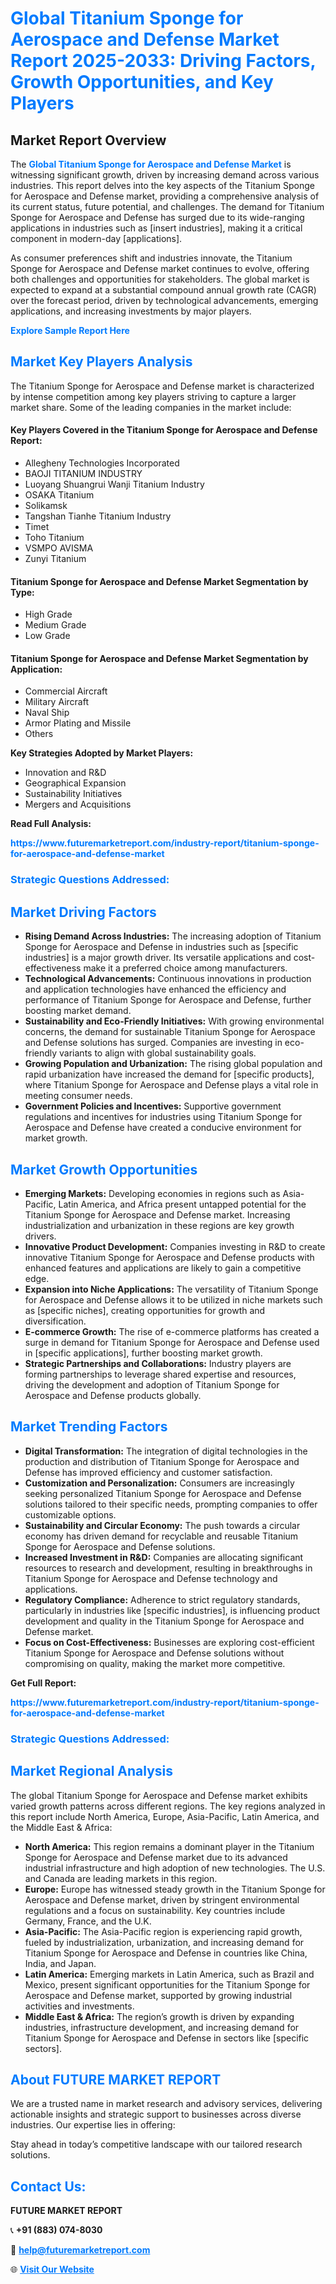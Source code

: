 <h1 style="color: #007BFF;">Global Titanium Sponge for Aerospace and Defense Market Report 2025-2033: Driving Factors, Growth Opportunities, and Key Players</h1>

<section id="overview">
<h2>Market Report Overview</h2>
<p>The <a href="https://www.futuremarketreport.com/industry-report/titanium-sponge-for-aerospace-and-defense-market" style="color: #007BFF; text-decoration: none;"><strong>Global Titanium Sponge for Aerospace and Defense Market</strong></a> is witnessing significant growth, driven by increasing demand across various industries. This report delves into the key aspects of the Titanium Sponge for Aerospace and Defense market, providing a comprehensive analysis of its current status, future potential, and challenges. The demand for Titanium Sponge for Aerospace and Defense has surged due to its wide-ranging applications in industries such as [insert industries], making it a critical component in modern-day [applications].</p>
<p>As consumer preferences shift and industries innovate, the Titanium Sponge for Aerospace and Defense market continues to evolve, offering both challenges and opportunities for stakeholders. The global market is expected to expand at a substantial compound annual growth rate (CAGR) over the forecast period, driven by technological advancements, emerging applications, and increasing investments by major players.</p>
</section>

<section id="overview">
<p><a href="https://www.futuremarketreport.com/request-sample/reportId=61325" style="color: #007BFF; text-decoration: none;"><strong>Explore Sample Report Here</strong></a></p>
</section>

<section id="key-players">
<h2 style="color: #007BFF;">Market Key Players Analysis</h2>
<p>The Titanium Sponge for Aerospace and Defense market is characterized by intense competition among key players striving to capture a larger market share. Some of the leading companies in the market include:</p>
<h4>Key Players Covered in the Titanium Sponge for Aerospace and Defense Report:</h4>
<ul><li>Allegheny Technologies Incorporated</li><li>BAOJI TITANIUM INDUSTRY</li><li>Luoyang Shuangrui Wanji Titanium Industry</li><li>OSAKA Titanium</li><li>Solikamsk</li><li>Tangshan Tianhe Titanium Industry</li><li>Timet</li><li>Toho Titanium</li><li>VSMPO AVISMA</li><li>Zunyi Titanium</li></ul>
<h4>Titanium Sponge for Aerospace and Defense Market Segmentation by Type:</h4>
<ul><li>High Grade</li><li>Medium Grade</li><li>Low Grade</li></ul>

<h4>Titanium Sponge for Aerospace and Defense Market Segmentation by Application:</h4>
<ul><li>Commercial Aircraft</li><li>Military Aircraft</li><li>Naval Ship</li><li>Armor Plating and Missile</li><li>Others</li></ul>
<p><strong>Key Strategies Adopted by Market Players:</strong></p>
<ul>
<li>Innovation and R&D</li>
<li>Geographical Expansion</li>
<li>Sustainability Initiatives</li>
<li>Mergers and Acquisitions</li>
</ul>
</section>

<section>
<p><strong>Read Full Analysis: </strong></p><a href="https://www.futuremarketreport.com/industry-report/titanium-sponge-for-aerospace-and-defense-market" style="color: #007BFF; text-decoration: none;"><strong>https://www.futuremarketreport.com/industry-report/titanium-sponge-for-aerospace-and-defense-market</strong></a>
<h3 style="color: #007BFF;">Strategic Questions Addressed:</h3>
</section>

<section id="driving-factors">
<h2 style="color: #007BFF;">Market Driving Factors</h2>
<ul>
<li><strong>Rising Demand Across Industries:</strong> The increasing adoption of Titanium Sponge for Aerospace and Defense in industries such as [specific industries] is a major growth driver. Its versatile applications and cost-effectiveness make it a preferred choice among manufacturers.</li>
<li><strong>Technological Advancements:</strong> Continuous innovations in production and application technologies have enhanced the efficiency and performance of Titanium Sponge for Aerospace and Defense, further boosting market demand.</li>
<li><strong>Sustainability and Eco-Friendly Initiatives:</strong> With growing environmental concerns, the demand for sustainable Titanium Sponge for Aerospace and Defense solutions has surged. Companies are investing in eco-friendly variants to align with global sustainability goals.</li>
<li><strong>Growing Population and Urbanization:</strong> The rising global population and rapid urbanization have increased the demand for [specific products], where Titanium Sponge for Aerospace and Defense plays a vital role in meeting consumer needs.</li>
<li><strong>Government Policies and Incentives:</strong> Supportive government regulations and incentives for industries using Titanium Sponge for Aerospace and Defense have created a conducive environment for market growth.</li>
</ul>
</section>

<section id="growth-opportunities">
<h2 style="color: #007BFF;">Market Growth Opportunities</h2>
<ul>
<li><strong>Emerging Markets:</strong> Developing economies in regions such as Asia-Pacific, Latin America, and Africa present untapped potential for the Titanium Sponge for Aerospace and Defense market. Increasing industrialization and urbanization in these regions are key growth drivers.</li>
<li><strong>Innovative Product Development:</strong> Companies investing in R&D to create innovative Titanium Sponge for Aerospace and Defense products with enhanced features and applications are likely to gain a competitive edge.</li>
<li><strong>Expansion into Niche Applications:</strong> The versatility of Titanium Sponge for Aerospace and Defense allows it to be utilized in niche markets such as [specific niches], creating opportunities for growth and diversification.</li>
<li><strong>E-commerce Growth:</strong> The rise of e-commerce platforms has created a surge in demand for Titanium Sponge for Aerospace and Defense used in [specific applications], further boosting market growth.</li>
<li><strong>Strategic Partnerships and Collaborations:</strong> Industry players are forming partnerships to leverage shared expertise and resources, driving the development and adoption of Titanium Sponge for Aerospace and Defense products globally.</li>
</ul>
</section>

<section id="trending-factors">
<h2 style="color: #007BFF;">Market Trending Factors</h2>
<ul>
<li><strong>Digital Transformation:</strong> The integration of digital technologies in the production and distribution of Titanium Sponge for Aerospace and Defense has improved efficiency and customer satisfaction.</li>
<li><strong>Customization and Personalization:</strong> Consumers are increasingly seeking personalized Titanium Sponge for Aerospace and Defense solutions tailored to their specific needs, prompting companies to offer customizable options.</li>
<li><strong>Sustainability and Circular Economy:</strong> The push towards a circular economy has driven demand for recyclable and reusable Titanium Sponge for Aerospace and Defense solutions.</li>
<li><strong>Increased Investment in R&D:</strong> Companies are allocating significant resources to research and development, resulting in breakthroughs in Titanium Sponge for Aerospace and Defense technology and applications.</li>
<li><strong>Regulatory Compliance:</strong> Adherence to strict regulatory standards, particularly in industries like [specific industries], is influencing product development and quality in the Titanium Sponge for Aerospace and Defense market.</li>
<li><strong>Focus on Cost-Effectiveness:</strong> Businesses are exploring cost-efficient Titanium Sponge for Aerospace and Defense solutions without compromising on quality, making the market more competitive.</li>
</ul>
</section>

<section>
<p><strong>Get Full Report: </strong></p><a href="https://www.futuremarketreport.com/industry-report/titanium-sponge-for-aerospace-and-defense-market" style="color: #007BFF; text-decoration: none;"><strong>https://www.futuremarketreport.com/industry-report/titanium-sponge-for-aerospace-and-defense-market</strong></a>
<h3 style="color: #007BFF;">Strategic Questions Addressed:</h3>
</section>


<section id="regional-analysis">
<h2 style="color: #007BFF;">Market Regional Analysis</h2>
<p>The global Titanium Sponge for Aerospace and Defense market exhibits varied growth patterns across different regions. The key regions analyzed in this report include North America, Europe, Asia-Pacific, Latin America, and the Middle East & Africa:</p>
<ul>
<li><strong>North America:</strong> This region remains a dominant player in the Titanium Sponge for Aerospace and Defense market due to its advanced industrial infrastructure and high adoption of new technologies. The U.S. and Canada are leading markets in this region.</li>
<li><strong>Europe:</strong> Europe has witnessed steady growth in the Titanium Sponge for Aerospace and Defense market, driven by stringent environmental regulations and a focus on sustainability. Key countries include Germany, France, and the U.K.</li>
<li><strong>Asia-Pacific:</strong> The Asia-Pacific region is experiencing rapid growth, fueled by industrialization, urbanization, and increasing demand for Titanium Sponge for Aerospace and Defense in countries like China, India, and Japan.</li>
<li><strong>Latin America:</strong> Emerging markets in Latin America, such as Brazil and Mexico, present significant opportunities for the Titanium Sponge for Aerospace and Defense market, supported by growing industrial activities and investments.</li>
<li><strong>Middle East & Africa:</strong> The region’s growth is driven by expanding industries, infrastructure development, and increasing demand for Titanium Sponge for Aerospace and Defense in sectors like [specific sectors].</li>
</ul>
</section>

<footer>
<h2 style="color: #007BFF;">About FUTURE MARKET REPORT</h2>
<p>We are a trusted name in market research and advisory services, delivering actionable insights and strategic support to businesses across diverse industries. Our expertise lies in offering:</p>

<p>Stay ahead in today’s competitive landscape with our tailored research solutions.</p>

<h2 style="color: #007BFF;">Contact Us:</h2>
<p><strong>FUTURE MARKET REPORT</strong></p>
<p>📞 <strong>+91 (883) 074-8030</strong></p>
<p>📧 <strong><a href="mailto:help@futuremarketreport.com" style="color: #007BFF;">help@futuremarketreport.com</a></strong></p>
<p>🌐 <strong><a href="https://www.futuremarketreport.com/" style="color: #007BFF;">Visit Our Website</a></strong></p>
</footer>